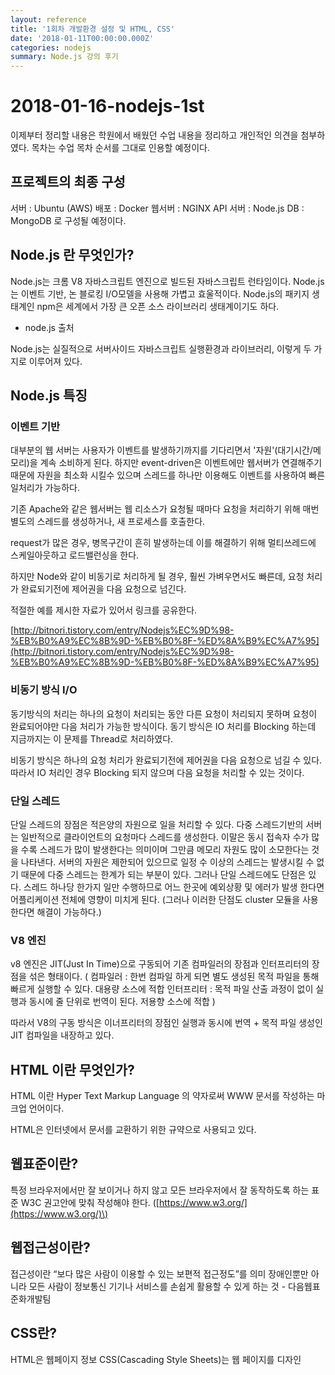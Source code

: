 ```yaml
---
layout: reference
title: '1회차 개발환경 설정 및 HTML, CSS'
date: '2018-01-11T00:00:00.000Z'
categories: nodejs
summary: Node.js 강의 후기
---
```


# 2018-01-16-nodejs-1st

이제부터 정리할 내용은 학원에서 배웠던 수업 내용을 정리하고 개인적인 의견을 첨부하였다. 목차는 수업 목차 순서를 그대로 인용할 예정이다.

## 프로젝트의 최종 구성

서버 : Ubuntu \(AWS\) 배포 : Docker 웹서버 : NGINX API 서버 : Node.js DB : MongoDB 로 구성될 예정이다.

## Node.js 란 무엇인가?

Node.js는 크롬 V8 자바스크립트 엔진으로 빌드된 자바스크립트 런타임이다. Node.js는 이벤트 기반, 논 블로킹 I/O모델을 사용해 가볍고 효울적이다. Node.js의 패키지 생태계인 npm은 세계에서 가장 큰 오픈 소스 라이브러리 생태계이기도 하다.

* node.js 출처

Node.js는 실질적으로 서버사이드 자바스크립트 실행환경과 라이브러리, 이렇게 두 가지로 이루어져 있다.

## Node.js 특징

### 이벤트 기반

대부분의 웹 서버는 사용자가 이벤트를 발생하기까지를 기다리면서 '자원'\(대기시간/메모리\)을 계속 소비하게 된다. 하지만 event-driven은 이벤트에만 웹서버가 연결해주기 때문에 자원을 최소화 시킬수 있으며 스레드를 하나만 이용해도 이벤트를 사용하여 빠른 일처리가 가능하다.

기존 Apache와 같은 웹서버는 웹 리소스가 요청될 때마다 요청을 처리하기 위해 매번 별도의 스레드를 생성하거나, 새 프로세스를 호출한다.

request가 많은 경우, 병목구간이 흔히 발생하는데 이를 해결하기 위해 멀티쓰레드에 스케일아웃하고 로드밸런싱을 한다.

하지만 Node와 같이 비동기로 처리하게 될 경우, 훨씬 가벼우면서도 빠른데, 요청 처리가 완료되기전에 제어권을 다음 요청으로 넘긴다.

적절한 예를 제시한 자료가 있어서 링크를 공유한다.

[http://bitnori.tistory.com/entry/Nodejs%EC%9D%98-%EB%B0%A9%EC%8B%9D-%EB%B0%8F-%ED%8A%B9%EC%A7%95](http://bitnori.tistory.com/entry/Nodejs%EC%9D%98-%EB%B0%A9%EC%8B%9D-%EB%B0%8F-%ED%8A%B9%EC%A7%95)

### 비동기 방식 I/O

동기방식의 처리는 하나의 요청이 처리되는 동안 다른 요청이 처리되지 못하며 요청이 완료되어야만 다음 처리가 가능한 방식이다. 동기 방식은 IO 처리를 Blocking 하는데 지금까지는 이 문제를 Thread로 처리하였다.

비동기 방식은 하나의 요청 처리가 완료되기전에 제어권을 다음 요청으로 넘길 수 있다. 따라서 IO 처리인 경우 Blocking 되지 않으며 다음 요청을 처리할 수 있는 것이다.

### 단일 스레드

단일 스레드의 장점은 적은양의 자원으로 일을 처리할 수 있다. 다중 스레드기반의 서버는 일반적으로 클라이언트의 요청마다 스레드를 생성한다. 이말은 동시 접속자 수가 많을 수록 스레드가 많이 발생한다는 의미이며 그만큼 메모리 자원도 많이 소모한다는 것을 나타낸다. 서버의 자원은 제한되어 있으므로 일정 수 이상의 스레드는 발생시킬 수 없기 때문에 다중 스레드는 한계가 되는 부분이 있다. 그러나 단일 스레드에도 단점은 있다. 스레드 하나당 한가지 일만 수행하므로 어느 한곳에 예외상황 및 에러가 발생 한다면 어플리케이션 전체에 영향이 미치게 된다. \(그러나 이러한 단점도 cluster 모듈을 사용한다면 해결이 가능하다.\)

### V8 엔진

v8 엔진은 JIT\(Just In Time\)으로 구동되어 기존 컴파일러의 장점과 인터프리터의 장점을 섞은 형태이다. \( 컴파일러 : 한번 컴파일 하게 되면 별도 생성된 목적 파일을 통해 빠르게 실행할 수 있다. 대용량 소스에 적합 인터프리터 : 목적 파일 산출 과정이 없이 실행과 동시에 줄 단위로 번역이 된다. 저용향 소스에 적합 \)

따라서 V8의 구동 방식은 이너프리터의 장점인 실행과 동시에 번역 + 목적 파일 생성인 JIT 컴파일을 내장하고 있다.

## HTML 이란 무엇인가?

HTML 이란 Hyper Text Markup Language 의 약자로써 WWW 문서를 작성하는 마크업 언어이다.

HTML은 인터넷에서 문서를 교환하기 위한 규약으로 사용되고 있다.

## 웹표준이란?

특정 브라우저에서만 잘 보이거나 하지 않고 모든 브라우저에서 잘 동작하도록 하는 표준 W3C 권고안에 맞춰 작성해야 한다. \([https://www.w3.org/](https://www.w3.org/)\)

## 웹접근성이란?

접근성이란 “보다 많은 사람이 이용할 수 있는 보편적 접근정도”를 의미 장애인뿐만 아니라 모든 사람이 정보통신 기기나 서비스를 손쉽게 활용할 수 있게 하는 것 - 다음웹표준화개발팀

## CSS란?

HTML은 웹페이지 정보 CSS\(Cascading Style Sheets\)는 웹 페이지를 디자인

